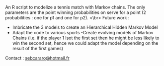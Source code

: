 An R script to modelize a tennis match with Markov chains. The only parameters are the point winning probabilities on serve for a point (2 probabilities : one for p1 and one for p2).  <\br>
Future work :
- Imbricate the 3 models to create an Hierarchical Hidden Markov Model
- Adapt the code to various sports
-Create evolving models of Markov Chains (i.e. if the player 1 lsot the first set then he might be less likely to win the second set, hence we could adapt the model depending on the result of the first games)

Contact : sebcararo@hotmail.fr

